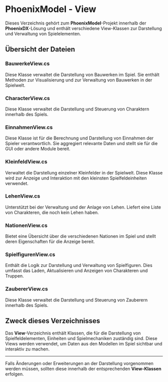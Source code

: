 ﻿# PhoenixModel - View

Dieses Verzeichnis gehört zum **PhoenixModel**-Projekt innerhalb der **PhoenixDX**-Lösung und enthält verschiedene View-Klassen zur Darstellung und Verwaltung von Spielelementen.

## Übersicht der Dateien

### BauwerkeView.cs
Diese Klasse verwaltet die Darstellung von Bauwerken im Spiel. Sie enthält Methoden zur Visualisierung und zur Verwaltung von Bauwerken in der Spielwelt.

### CharacterView.cs
Diese Klasse verwaltet die Darstellung und Steuerung von Charaktern innerhalb des Spiels. 

### EinnahmenView.cs
Diese Klasse ist für die Berechnung und Darstellung von Einnahmen der Spieler verantwortlich. Sie aggregiert relevante Daten und stellt sie für die GUI oder andere Module bereit.

### KleinfeldView.cs
Verwaltet die Darstellung einzelner Kleinfelder in der Spielwelt. Diese Klasse wird zur Anzeige und Interaktion mit den kleinsten Spielfeldeinheiten verwendet.

### LehenView.cs
Unterstützt bei der Verwaltung und der Anlage von Lehen. Liefert eine Liste von Charakteren, die noch kein Lehen haben.

### NationenView.cs
Bietet eine Übersicht über die verschiedenen Nationen im Spiel und stellt deren Eigenschaften für die Anzeige bereit.

### SpielfigurenView.cs
Enthält die Logik zur Darstellung und Verwaltung von Spielfiguren. Dies umfasst das Laden, Aktualisieren und Anzeigen von Charakteren und Truppen.

### ZaubererView.cs
Diese Klasse verwaltet die Darstellung und Steuerung von Zauberern innerhalb des Spiels. 

## Zweck dieses Verzeichnisses
Das **View**-Verzeichnis enthält Klassen, die für die Darstellung von Spielfeldelementen, Einheiten und Spielmechaniken zuständig sind. Diese Views werden verwendet, um Daten aus den Modellen im Spiel sichtbar und interaktiv zu machen.

---

Falls Änderungen oder Erweiterungen an der Darstellung vorgenommen werden müssen, sollten diese innerhalb der entsprechenden **View-Klassen** erfolgen.